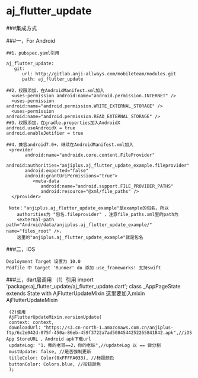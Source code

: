 # aj_flutter_update

###集成方式

###一，For Android

    ##1，pubspec.yaml引用

    aj_flutter_update:
       git:
          url: http://gitlab.anji-allways.com/mobileteam/modules.git
          path: aj_flutter_update

    ##2，权限添加，在AndroidManifest.xml加入
      <uses-permission android:name="android.permission.INTERNET" />
      <uses-permission android:name="android.permission.WRITE_EXTERNAL_STORAGE" />
      <uses-permission android:name="android.permission.READ_EXTERNAL_STORAGE" />
    ##3，权限添加，在gradle.properties加入AndroidX
    android.useAndroidX = true
    android.enableJetifier = true

    ##4，兼容android7.0+，继续在AndroidManifest.xml加入
     <provider
           android:name="androidx.core.content.FileProvider"
           android:authorities="anjiplus.aj_flutter_update_example.fileprovider"
           android:exported="false"
           android:grantUriPermissions="true">
              <meta-data
                 android:name="android.support.FILE_PROVIDER_PATHS"
                 android:resource="@xml/file_paths" />
      </provider>

     Note："anjiplus.aj_flutter_update_example"是example的包名，所以
        authorities为 "包名.fileprovider" ，注意file_paths.xml里的path为
        <external-path path="Android/data/anjiplus.aj_flutter_update_example/" name="files_root" />，
        这里的"anjiplus.aj_flutter_update_example"就是包名

###二，iOS
```
Deployment Target 设置为 10.0
Podfile 中 target 'Runner' do 添加 use_frameworks! 支持swift
```

###三，dart层调用
      （1）引用
      import 'package:aj_flutter_update/aj_flutter_update.dart';
      class _AppPageState extends State<AppWidget> with AjFlutterUpdateMixin
      这里要加入mixin AjFlutterUpdateMixin

     (2)使用
     AjFlutterUpdateMixin.versionUpdate(
     context: context,
     downloadUrl: "https://s3.cn-north-1.amazonaws.com.cn/anjiplus-ftp/6c2e042d-075f-450a-86eb-459f3722a7ad5084544252265841842.apk",//iOS App StoreURL 、Android apk下载url
     updateLog: "1，我的老哥==2，你的老妹",//updateLog 以 == 做分割
     mustUpdate: false, //是否强制更新
     titleColor: Color(0xFFFFA033), //标题颜色
     buttonColor: Colors.blue, //按钮颜色
     );

